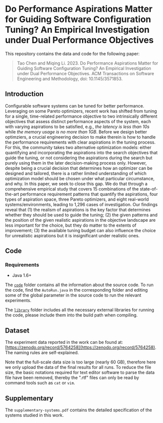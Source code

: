 # Do Performance Aspirations Matter for Guiding Software Configuration Tuning? An Empirical Investigation under Dual Performance Objectives

This repository contains the data and code for the following paper:

> Tao Chen and Miqing Li. 2023. Do Performance Aspirations Matter for Guiding Software Configuration Tuning? An Empirical Investigation under Dual Performance Objectives. ACM Transactions on Software Engineering and Methodology, doi: 10.1145/3571853.

## Introduction

Configurable software systems can be tuned for better performance. Leveraging on some Pareto optimizers, recent work has shifted from tuning for a single, time-related performance objective to two intrinsically different objectives that assess distinct performance aspects of the system, each with varying aspirations to be satisfied, e.g., *the latency is less than 10s* while *the memory usage is no more than 1GB*. Before we design better optimziers, a crucial engineering decision to make therein is how to handle the performance requirements with clear aspirations in the tuning process. For this, the community takes two alternative optimization models: either quantifying and incorporating the aspirations into the search objectives that guide the tuning, or not considering the aspirations during the search but purely using them in the later decision-making process only. However, despite being a crucial decision that determines how an optimizer can be designed and tailored, there is a rather limited understanding of which optimization model should be chosen under what particular circumstance, and why. In this paper, we seek to close this gap. We do that through a comprehensive empirical study that covers 15 combinations of the state-of-the-art performance requirement patterns that quantify the aspirations, four types of aspiration space, three Pareto optimizers, and eight real-world systems/environments, leading to 1,296 cases of investigation. Our findings reveal that (1) the realism of aspirations is the key factor that determines whether they should be used to guide the tuning; (2) the given patterns and the position of the given realistic aspirations in the objective landscape are less important for the choice, but they do matter to the extents of improvement; (3) the available tuning budget can also influence the choice for unrealistic aspirations but it is insignificant under realistic ones.

## Code


### Requirements

* Java 1.6+

The [`code`](https://github.com/ideas-labo/aspiration-study/tree/main/code) folder contains all the information about the source code. To run the code, find the `AutoRun.java` in the corresponding folder and editing some of the global parameter in the source code to run the relevant experiments.

The [`library`](https://github.com/ideas-labo/aspiration-study/tree/main/library) folder includes all the necessary external libraries for running the code, please include them into the build path when compiling. 

## Dataset

The experiment data reported in the work can be found at: [https://zenodo.org/record/5764258](https://zenodo.org/record/5764258). The naming rules are self-explained. 

Note that the full-scale data size is too large (nearly 60 GB), therefore here we only upload the data of the final results for all runs. To reduce the file size, the basic notations required for text editor software to parse the data file have been removed, thereby the ".rtf" files can only be read by command tools such as `cat` or `vim`.

## Supplementary

The `supplementary-systems.pdf` contains the detailed specification of the systems studied in this work.
